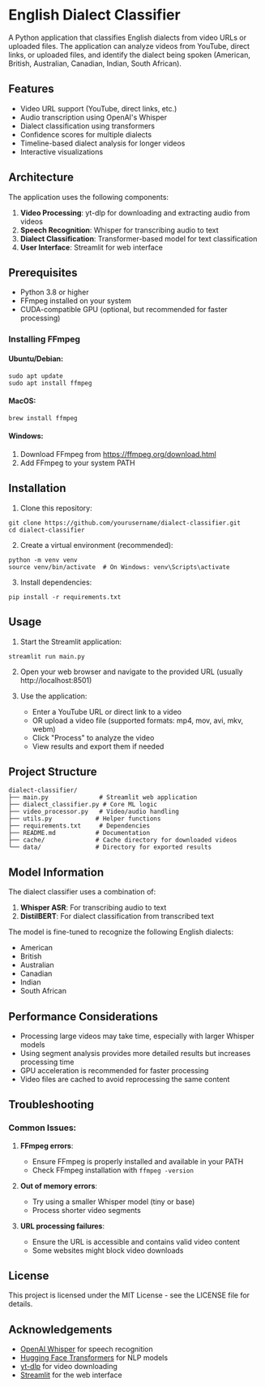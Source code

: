# English Dialect Classifier

A Python application that classifies English dialects from video URLs or uploaded files. The application can analyze videos from YouTube, direct links, or uploaded files, and identify the dialect being spoken (American, British, Australian, Canadian, Indian, South African).

## Features

- Video URL support (YouTube, direct links, etc.)
- Audio transcription using OpenAI's Whisper
- Dialect classification using transformers
- Confidence scores for multiple dialects
- Timeline-based dialect analysis for longer videos
- Interactive visualizations

## Architecture

The application uses the following components:

1. **Video Processing**: yt-dlp for downloading and extracting audio from videos
2. **Speech Recognition**: Whisper for transcribing audio to text
3. **Dialect Classification**: Transformer-based model for text classification
4. **User Interface**: Streamlit for web interface

## Prerequisites

- Python 3.8 or higher
- FFmpeg installed on your system
- CUDA-compatible GPU (optional, but recommended for faster processing)

### Installing FFmpeg

#### Ubuntu/Debian:
```
sudo apt update
sudo apt install ffmpeg
```

#### MacOS:
```
brew install ffmpeg
```

#### Windows:
1. Download FFmpeg from https://ffmpeg.org/download.html
2. Add FFmpeg to your system PATH

## Installation

1. Clone this repository:
```
git clone https://github.com/yourusername/dialect-classifier.git
cd dialect-classifier
```

2. Create a virtual environment (recommended):
```
python -m venv venv
source venv/bin/activate  # On Windows: venv\Scripts\activate
```

3. Install dependencies:
```
pip install -r requirements.txt
```

## Usage

1. Start the Streamlit application:
```
streamlit run main.py
```

2. Open your web browser and navigate to the provided URL (usually http://localhost:8501)

3. Use the application:
   - Enter a YouTube URL or direct link to a video
   - OR upload a video file (supported formats: mp4, mov, avi, mkv, webm)
   - Click "Process" to analyze the video
   - View results and export them if needed

## Project Structure

```
dialect-classifier/
├── main.py              # Streamlit web application
├── dialect_classifier.py # Core ML logic
├── video_processor.py   # Video/audio handling
├── utils.py            # Helper functions
├── requirements.txt     # Dependencies
├── README.md           # Documentation
├── cache/              # Cache directory for downloaded videos
└── data/               # Directory for exported results
```

## Model Information

The dialect classifier uses a combination of:

1. **Whisper ASR**: For transcribing audio to text
2. **DistilBERT**: For dialect classification from transcribed text

The model is fine-tuned to recognize the following English dialects:
- American
- British
- Australian
- Canadian
- Indian
- South African

## Performance Considerations

- Processing large videos may take time, especially with larger Whisper models
- Using segment analysis provides more detailed results but increases processing time
- GPU acceleration is recommended for faster processing
- Video files are cached to avoid reprocessing the same content

## Troubleshooting

### Common Issues:

1. **FFmpeg errors**:
   - Ensure FFmpeg is properly installed and available in your PATH
   - Check FFmpeg installation with `ffmpeg -version`

2. **Out of memory errors**:
   - Try using a smaller Whisper model (tiny or base)
   - Process shorter video segments

3. **URL processing failures**:
   - Ensure the URL is accessible and contains valid video content
   - Some websites might block video downloads

## License

This project is licensed under the MIT License - see the LICENSE file for details.

## Acknowledgements

- [OpenAI Whisper](https://github.com/openai/whisper) for speech recognition
- [Hugging Face Transformers](https://github.com/huggingface/transformers) for NLP models
- [yt-dlp](https://github.com/yt-dlp/yt-dlp) for video downloading
- [Streamlit](https://streamlit.io/) for the web interface 
